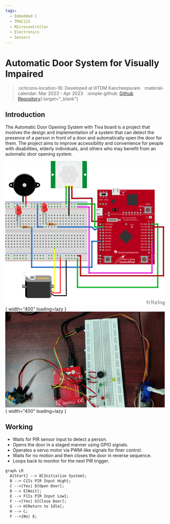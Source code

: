 ```yaml
---
tags:
  - Embedded C
  - TM4C123
  - Microcontroller
  - Electronics
  - Sensors
---
```

# Automatic Door System for Visually Impaired
> :octicons-location-16: Developed at IIITDM Kancheepuram &nbsp;
> :material-calendar: Mar 2023 - Apr 2023 &nbsp;
> :simple-github: [Github Repository](https://github.com/tejaswisam/automatic_door_tiva_board){:target="_blank"}

## Introduction
The Automatic Door Opening System with Tiva board is a project that involves the design and implementation of a system that can detect the presence of a person in front of a door and automatically open the door for them. The project aims to improve accessibility and convenience for people with disabilities, elderly individuals, and others who may benefit from an automatic door opening system.

![tiva](tiva.png){ width="400" loading=lazy } &nbsp;&nbsp;![tiva](circuit.jpg){ width="400" loading=lazy }

## Working
- Waits for PIR sensor input to detect a person.
- Opens the door in a staged manner using GPIO signals.
- Operates a servo motor via PWM-like signals for finer control.
- Waits for no motion and then closes the door in reverse sequence.
- Loops back to monitor for the next PIR trigger.

``` mermaid
graph LR
  A[Start] --> B[Initialize System];
  B --> C{Is PIR Input High};
  C -->|Yes| D[Open Door];
  D --> E[Wait];
  E --> F{Is PIR Input Low};
  F -->|Yes| G[Close Door];
  G --> H[Return to Idle];
  H --> C;
  F -->|No| E;
```
